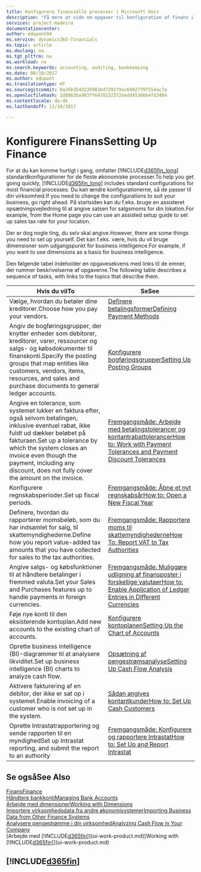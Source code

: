 ```yaml
---
title: Konfigurere finansielle processer | Microsoft Docs
description: "Få mere at vide om opgaver til konfiguration af finans i din virksomhed, der dækker alle dine regnskabs-, revisions- og bogholderibehov."
services: project-madeira
documentationcenter: 
author: edupont04
ms.service: dynamics365-financials
ms.topic: article
ms.devlang: na
ms.tgt_pltfrm: na
ms.workload: na
ms.search.keywords: accounting, auditing, bookkeeping
ms.date: 08/10/2017
ms.author: edupont
ms.translationtype: HT
ms.sourcegitcommit: ba26b354d235981bd7291f9ac6402779f554ac7a
ms.openlocfilehash: 2d8863ba9037f6470232372dedd4536664fd3404
ms.contentlocale: da-dk
ms.lasthandoff: 11/10/2017

---
```

# <a name="setting-up-finance"></a><span data-ttu-id="71ab5-103">Konfigurere Finans</span><span class="sxs-lookup"><span data-stu-id="71ab5-103">Setting Up Finance</span></span>
<span data-ttu-id="71ab5-104">For at du kan komme hurtigt i gang, omfatter [!INCLUDE[d365fin_long](includes/d365fin_long_md.md)] standardkonfigurationer for de fleste økonomiske processer.</span><span class="sxs-lookup"><span data-stu-id="71ab5-104">To help you get going quickly, [!INCLUDE[d365fin_long](includes/d365fin_long_md.md)] includes standard configurations for most financial processes.</span></span> <span data-ttu-id="71ab5-105">Du kan ændre konfigurationerne, så de passer til din virksomhed.</span><span class="sxs-lookup"><span data-stu-id="71ab5-105">If you need to change the configurations to suit your business, go right ahead.</span></span> <span data-ttu-id="71ab5-106">På startsiden kan du f.eks. bruge en assisteret opsætningsvejledning til at angive satsen for salgsmoms for din lokation.</span><span class="sxs-lookup"><span data-stu-id="71ab5-106">For example, from the Home page you can use an assisted setup guide to set up sales tax rate for your location.</span></span>  

<span data-ttu-id="71ab5-107">Der er dog nogle ting, du selv skal angive.</span><span class="sxs-lookup"><span data-stu-id="71ab5-107">However, there are some things you need to set up yourself.</span></span> <span data-ttu-id="71ab5-108">Det kan f.eks. være, hvis du vil bruge dimensioner som udgangspunkt for business intelligence.</span><span class="sxs-lookup"><span data-stu-id="71ab5-108">For example, if you want to use dimensions as a basis for business intelligence.</span></span>  

<span data-ttu-id="71ab5-109">Den følgende tabel indeholder en opgavesekvens med links til de emner, der rummer beskrivelserne af opgaverne.</span><span class="sxs-lookup"><span data-stu-id="71ab5-109">The following table describes a sequence of tasks, with links to the topics that describe them.</span></span>

| <span data-ttu-id="71ab5-110">Hvis du vil</span><span class="sxs-lookup"><span data-stu-id="71ab5-110">To</span></span> | <span data-ttu-id="71ab5-111">Se</span><span class="sxs-lookup"><span data-stu-id="71ab5-111">See</span></span> |
| --- | --- |
| <span data-ttu-id="71ab5-112">Vælge, hvordan du betaler dine kreditorer.</span><span class="sxs-lookup"><span data-stu-id="71ab5-112">Choose how you pay your vendors.</span></span> |[<span data-ttu-id="71ab5-113">Definere betalingsformer</span><span class="sxs-lookup"><span data-stu-id="71ab5-113">Defining Payment Methods</span></span>](finance-payment-methods.md) |
| <span data-ttu-id="71ab5-114">Angiv de bogføringsgrupper, der knytter enheder som debitorer, kreditorer, varer, ressourcer og salgs- og købsdokumenter til finanskonti.</span><span class="sxs-lookup"><span data-stu-id="71ab5-114">Specify the posting groups that map entities like customers, vendors, items, resources, and sales and purchase documents to general ledger accounts.</span></span> |[<span data-ttu-id="71ab5-115">Konfigurere bogføringsgrupper</span><span class="sxs-lookup"><span data-stu-id="71ab5-115">Setting Up Posting Groups</span></span>](finance-posting-groups.md)|
|<span data-ttu-id="71ab5-116">Angive en tolerance, som systemet lukker en faktura efter, også selvom betalingen, inklusive eventuel rabat, ikke fuldt ud dækker beløbet på fakturaen.</span><span class="sxs-lookup"><span data-stu-id="71ab5-116">Set up a tolerance by which the system closes an invoice even though the payment, including any discount, does not fully cover the amount on the invoice.</span></span>|[<span data-ttu-id="71ab5-117">Fremgangsmåde: Arbejde med betalingstolerancer og kontantrabattolerancer</span><span class="sxs-lookup"><span data-stu-id="71ab5-117">How to: Work with Payment Tolerances and Payment Discount Tolerances</span></span>](finance-payment-tolerance-and-payment-discount-tolerance.md)|
| <span data-ttu-id="71ab5-118">Konfigurere regnskabsperioder.</span><span class="sxs-lookup"><span data-stu-id="71ab5-118">Set up fiscal periods.</span></span> |[<span data-ttu-id="71ab5-119">Fremgangsmåde: Åbne et nyt regnskabsår</span><span class="sxs-lookup"><span data-stu-id="71ab5-119">How to: Open a New Fiscal Year</span></span>](finance-how-open-new-fiscal-year.md) |
| <span data-ttu-id="71ab5-120">Definere, hvordan du rapporterer momsbeløb, som du har indsamlet for salg, til skattemyndighederne.</span><span class="sxs-lookup"><span data-stu-id="71ab5-120">Define how you report value-added tax amounts that you have collected for sales to the tax authorities.</span></span> |[<span data-ttu-id="71ab5-121">Fremgangsmåde: Rapportere moms til skattemyndighederne</span><span class="sxs-lookup"><span data-stu-id="71ab5-121">How To: Report VAT to Tax Authorities</span></span>](finance-how-report-vat.md)|
| <span data-ttu-id="71ab5-122">Angive salgs- og købsfunktioner til at håndtere betalinger i fremmed valuta.</span><span class="sxs-lookup"><span data-stu-id="71ab5-122">Set your Sales and Purchases features up to handle payments in foreign currencies.</span></span>|[<span data-ttu-id="71ab5-123">Fremgangsmåde: Muliggøre udligning af finansposter i forskellige valutaer</span><span class="sxs-lookup"><span data-stu-id="71ab5-123">How to: Enable Application of Ledger Entries in Different Currencies</span></span>](finance-how-enable-application-ledger-entries-different-currencies.md)
| <span data-ttu-id="71ab5-124">Føje nye konti til den eksisterende kontoplan.</span><span class="sxs-lookup"><span data-stu-id="71ab5-124">Add new accounts to the existing chart of accounts.</span></span> |[<span data-ttu-id="71ab5-125">Konfigurere kontoplanen</span><span class="sxs-lookup"><span data-stu-id="71ab5-125">Setting Up the Chart of Accounts</span></span>](finance-setup-chart-accounts.md) |
| <span data-ttu-id="71ab5-126">Oprette business intelligence (BI)-diagrammer til at analysere likviditet.</span><span class="sxs-lookup"><span data-stu-id="71ab5-126">Set up business intelligence (BI) charts to analyze cash flow.</span></span> |[<span data-ttu-id="71ab5-127">Opsætning af pengestrømsanalyse</span><span class="sxs-lookup"><span data-stu-id="71ab5-127">Setting Up Cash Flow Analysis</span></span>](finance-setup-cash-flow-analyses.md) |
|<span data-ttu-id="71ab5-128">Aktivere fakturering af en debitor, der ikke er sat op i systemet.</span><span class="sxs-lookup"><span data-stu-id="71ab5-128">Enable invoicing of a customer who is not set up in the system.</span></span>|[<span data-ttu-id="71ab5-129">Sådan angives kontantkunder</span><span class="sxs-lookup"><span data-stu-id="71ab5-129">How to: Set Up Cash Customers</span></span>](finance-how-to-set-up-cash-customers.md)|
| <span data-ttu-id="71ab5-130">Oprette Intrastatrapportering og sende rapporten til en myndighed</span><span class="sxs-lookup"><span data-stu-id="71ab5-130">Set up Intrastat reporting, and submit the report to an authority</span></span> | [<span data-ttu-id="71ab5-131">Fremgangsmåde: Konfigurere og rapportere Intrastat</span><span class="sxs-lookup"><span data-stu-id="71ab5-131">How to: Set Up and Report Intrastat</span></span>](finance-how-setup-report-intrastat.md)|

## <a name="see-also"></a><span data-ttu-id="71ab5-132">Se også</span><span class="sxs-lookup"><span data-stu-id="71ab5-132">See Also</span></span>
[<span data-ttu-id="71ab5-133">Finans</span><span class="sxs-lookup"><span data-stu-id="71ab5-133">Finance</span></span>](finance.md)  
[<span data-ttu-id="71ab5-134">Håndtere bankkonti</span><span class="sxs-lookup"><span data-stu-id="71ab5-134">Managing Bank Accounts</span></span>](bank-manage-bank-accounts.md)  
[<span data-ttu-id="71ab5-135">Arbejde med dimensioner</span><span class="sxs-lookup"><span data-stu-id="71ab5-135">Working with Dimensions</span></span>](finance-dimensions.md)  
[<span data-ttu-id="71ab5-136">Importere virksomhedsdata fra andre økonomisystemer</span><span class="sxs-lookup"><span data-stu-id="71ab5-136">Importing Business Data from Other Finance Systems</span></span>](upload-data.md)  
[<span data-ttu-id="71ab5-137">Analysere pengestrømme i din virksomhed</span><span class="sxs-lookup"><span data-stu-id="71ab5-137">Analyzing Cash Flow in Your Company</span></span>](finance-analyze-cash-flow.md)  
<span data-ttu-id="71ab5-138">[Arbejde med [!INCLUDE[d365fin](includes/d365fin_md.md)]](ui-work-product.md)</span><span class="sxs-lookup"><span data-stu-id="71ab5-138">[Working with [!INCLUDE[d365fin](includes/d365fin_md.md)]](ui-work-product.md)</span></span>  

## [!INCLUDE[d365fin](includes/free_trial_md.md)]

